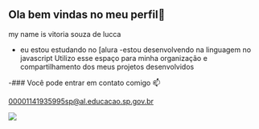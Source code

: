 ## Ola bem vindas no meu perfil💝

my name is vitoria souza de lucca
- eu estou estudando no [alura 
  -estou desenvolvendo na linguagem no javascript
   Utilizo esse espaço para minha organização e compartilhamento dos meus projetos desenvolvidos
  
-### Você pode entrar em contato comigo 📫

00001141935995sp@al.educacao.sp.gov.br


![](https://media1.tenor.com/m/wrpQyKLa6WMAAAAC/hamstii-bi-eye-hamster.gif
  )
  
